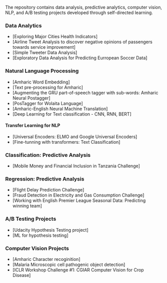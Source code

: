 The repository contains data analysis, predictive analytics, computer vision, NLP, and A/B testing projects developed through self-directed learning.

### Data Analytics
- [Exploring Major Cities Health Indicators]
- [Airline Tweet Analysis to discover negative opinions of passengers towards service improvement] 
- [Simple Tweeter Data Analysis]
- [Exploratory Data Analysis for Predicting Eurropean Soccer Data]

### Natural Language Processing
- [Amharic Word Embedding]
- [Text pre-processing for Amharic]
- [Augmenting the GRU part-of-speech tagger with sub-words: Amharic Neural Postagger]
- [PosTagger for Wolaita Language]
- [Amharic-English Neural Machine Translation]
- [Deep Learning for Text classification - CNN, RNN, BERT]
#### Transfer Learning for NLP
- [Universal Encoders: ELMO and Google Universal Encoders]
- [Fine-tunning with transformers: Text Classification]

### Classification: Predictive Analysis
- [Mobile Money and Financial Inclusion in Tanzania Challenge]

### Regression: Predictive Analysis
- [Flight Delay Prediction Challenge]
- [Fraud Detection in Electricity and Gas Consumption Challenge]
- [Working with English Premier League Seasonal Data: Predicting winning team]

### A/B Testing Projects
- [Udacity Hypothesis Testing project]
- [ML for hypothesis testing]

### Computer Vision Projects
- [Amharic Character recoginition]
- [Malaria Microscopic cell pathogenic object detection]
- [ICLR Workshop Challenge #1: CGIAR Computer Vision for Crop Disease]